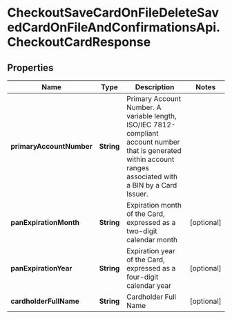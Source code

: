 # CheckoutSaveCardOnFileDeleteSavedCardOnFileAndConfirmationsApi.CheckoutCardResponse

## Properties

Name | Type | Description | Notes
------------ | ------------- | ------------- | -------------
**primaryAccountNumber** | **String** | Primary Account Number. A variable length, ISO/IEC 7812-compliant account number that is generated within account ranges associated with a BIN by a Card Issuer. | 
**panExpirationMonth** | **String** | Expiration month of the Card, expressed as a two-digit calendar month | [optional] 
**panExpirationYear** | **String** | Expiration year of the Card, expressed as a four-digit calendar year | [optional] 
**cardholderFullName** | **String** | Cardholder Full Name | [optional] 


